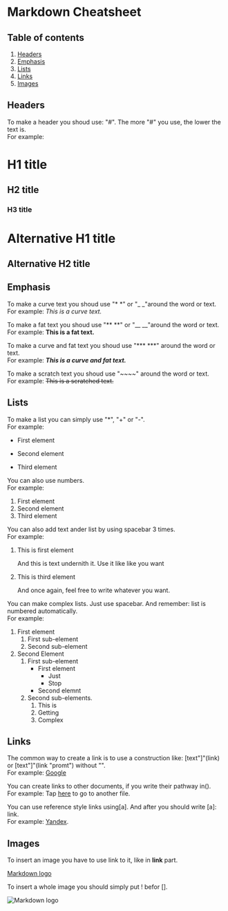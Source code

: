 # **Markdown Cheatsheet**

## **Table of contents**

1. [Headers](#Headers)
2. [Emphasis](#Emphasis)
3. [Lists](#Lists)
4. [Links](#Links)
5. [Images](#Images)

<div id='Headers'/>

## **Headers**
To make a header you shoud use: "#". The more "#" you use, the lower the text is.<br>
For example:

# H1 title
## H2 title
### H3 title
Alternative H1 title
===
Alternative H2 title 
---

<div id='Emphasis'/>

## **Emphasis**
To make a curve text you shoud use "* *" or "_ _"around the word or text.<br>
For example: *This is a curve text.*

To make a fat text you shoud use "** **" or "__ __"around the word or text.<br>
For example: **This is a fat text.**

To make a curve and fat text you shoud use "*** ***" around the word or text.<br>
For example: ***This is a curve and fat text.***

To make a scratch text you shoud use "~~~~" around the word or text.<br>
For example: ~~This is a scratched text.~~

<div id='Lists'/>

## **Lists**
To make a list you can simply use "*", "+" or "-".<br>
For example:
* First element
- Second element
+ Third element

You can also use numbers.<br>
For example:
1. First element
2. Second element
3. Third element

You can also add text ander list by using spacebar 3 times.<br>
For example:
1. This is first element
   
   And this is text undernith it. Use it like like you want
2. This is third element

   And once again, feel free to write whatever you want.

You can make complex lists. Just use spacebar. And remember: list is numbered automatically.<br>
For example:
1. First element
   1. First sub-element
   1. Second sub-element
1. Second Element
   1. First sub-element
      * First element
        - Just
        + Stop
      * Second elemnt
    1. Second sub-elements.
        1. This is
        1. Getting
        1. Complex

<div id='Links'/>

## **Links**
The common way to create a link is to use a construction like: [text"]"(link) or [text"]"(link "promt") without "".<br>
For example: [Google](https://google.com "Main google page")

You can create links to other documents, if you write their pathway in().<br>
For example:
Tap [here](..\gitSeminarDz1\Test.md) to go to another file.

You can use reference style links using[a]. And after you should write [a]: link.<br>
For example: [Yandex][1].

[1]: https://yandex.by/

<div id='Images'/>

## **Images**

To insert an image you have to use link to it, like in **link** part.

[Markdown logo](https://upload.wikimedia.org/wikipedia/commons/thumb/4/48/Markdown-mark.svg/1200px-Markdown-mark.svg.png "Markdow logo in browser")

To insert a whole image you should simply put ! befor [].

![Markdown logo](https://upload.wikimedia.org/wikipedia/commons/thumb/4/48/Markdown-mark.svg/1200px-Markdown-mark.svg.png "Markdow logo in browser")

